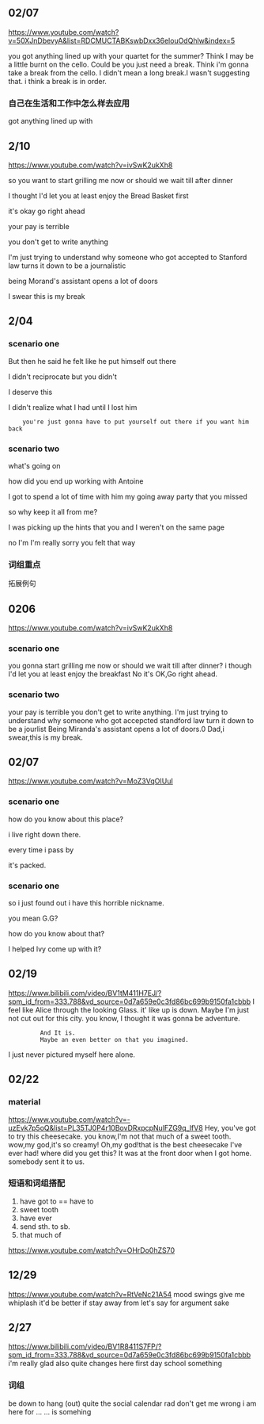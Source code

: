 ## 02/07
https://www.youtube.com/watch?v=50XJnDbevyA&list=RDCMUCTABKswbDxx36elouOdQhlw&index=5

you got anything lined up with your quartet for the summer?
Think I may be a little burnt on the cello.
Could be you just need a break.
Think i'm gonna take a break from the cello.
I didn't mean a long break.I wasn't suggesting that.
i think a break is in order.

### 自己在生活和工作中怎么样去应用
got anything lined up with

## 2/10
https://www.youtube.com/watch?v=ivSwK2ukXh8

 so you want to start grilling me now or should we wait till after dinner

 I thought I'd let you at least enjoy the Bread Basket first

 it's okay go right ahead

 your pay is terrible

 you don't get to write anything

 I'm just trying to understand why someone who got accepted to Stanford law turns it down to be a journalistic

 being Morand's assistant opens a lot of doors

 I swear this is my break

 ## 2/04

 ### scenario one
  But then he said he felt like he put himself out there

  I didn't reciprocate
        but you didn't

  I deserve this

  I didn't realize what I had until I lost him

        you're just gonna have to put yourself out there if you want him back

### scenario two

what's going on

how did you end up working with Antoine

 I got to spend a lot of time with him my going away party that you missed

 so why keep it all from me?

 I was picking up the hints that you and I weren't on the same page

 no I'm I'm really sorry you felt that way

 ### 词组重点

 拓展例句

 ## 0206
 https://www.youtube.com/watch?v=ivSwK2ukXh8
 ### scenario one
 you gonna start grilling me now or should we wait till after dinner?
 i though I'd let you at least enjoy the breakfast 
 No it's OK,Go right ahead.

 ### scenario two
 your pay is terrible
 you don't get to write anything.
 I'm just trying to understand why someone who got accepcted standford law turn it down to be a jourlist
 Being Miranda's assistant opens a lot of doors.0
 Dad,i swear,this is my break.

 ## 02/07
https://www.youtube.com/watch?v=MoZ3VqOIUuI
### scenario one
how do you know about this place?

i live right down there.

every time i pass by

it's packed.

### scenario one
so i just found out i have this horrible nickname.

you mean G.G?

how do you know about that?

I helped lvy come up with it?

## 02/19
https://www.bilibili.com/video/BV1tM411H7EJ/?spm_id_from=333.788&vd_source=0d7a659e0c3fd86bc699b9150fa1cbbb
I feel like Alice through the looking Glass.
it' like up is down.
Maybe I'm just not cut out for this city.
you know, I thought it was gonna be adventure.

             And It is.
             Maybe an even better on that you imagined.
I just never pictured myself here alone.
## 02/22
### material
https://www.youtube.com/watch?v=-uzEvk7p5oQ&list=PL35TJ0P4r10BovDRxpcpNulFZG9q_lfV8
Hey, you've got to try this cheesecake.
        you know,I'm not that much of a sweet tooth.
        wow,my god,it's so creamy!
        Oh,my god!that is the best cheesecake I've ever had!
        where did you get this?
It was at the front door when I got home.
somebody sent it to us.

### 短语和词组搭配
1. have got to == have to
2. sweet tooth
3. have ever 
4. send sth. to sb.
5.  that much of

https://www.youtube.com/watch?v=OHrDo0hZS70

## 12/29
https://www.youtube.com/watch?v=RtVeNc21A54
mood swings
give me whiplash
it'd be better if
stay away from
let's say
for argument sake

## 2/27
https://www.bilibili.com/video/BV1R8411S7FP/?spm_id_from=333.788&vd_source=0d7a659e0c3fd86bc699b9150fa1cbbb
i'm really glad
also quite changes here
first day school
something
### 词组
be down to
hang (out)
quite the
social calendar
rad
don't get me wrong
i am here for ...
... is somehing



